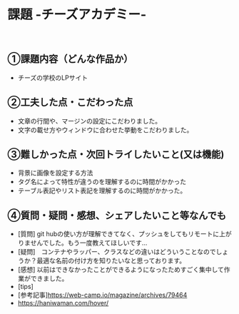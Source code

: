 # 課題 -チーズアカデミー-
​
## ①課題内容（どんな作品か）
- チーズの学校のLPサイト
​
## ②工夫した点・こだわった点
- 文章の行間や、マージンの設定にこだわりました。
- 文字の載せ方やウィンドウに合わせた挙動をこだわりました。
​
## ③難しかった点・次回トライしたいこと(又は機能)
- 背景に画像を設定する方法
- タグ名によって特性が違うのを理解するのに時間がかかった
- テーブル表記やリスト表記を理解するのに時間がかかった。
​
## ④質問・疑問・感想、シェアしたいこと等なんでも
- [質問] git hubの使い方が理解できてなく、プッシュをしてもリモートに上がりませんでした。もう一度教えてほしいです…
- [疑問]　コンテナやラッパー、クラスなどの違いはどういうことなのでしょうか？最適な名前の付け方を知りたいなと思っております。
- [感想] 以前はできなかったことができるようになったためすごく集中して作業ができました。
- [tips]
- [参考記事]https://web-camp.io/magazine/archives/79464
- https://haniwaman.com/hover/
